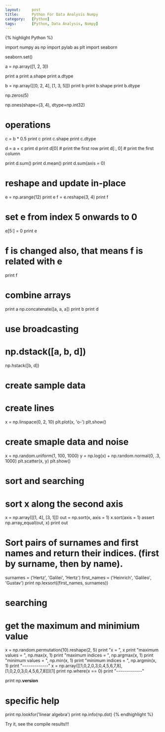 ```yaml
---
layout:     post
title:      Python For Data Analysis Numpy
category:   [Python] 
tags:		[Python, Data Analysis, Numpy]
---
```


{% highlight Python %}

import numpy as np
import pylab as plt
import seaborn

seaborn.set()

a = np.array([1, 2, 3])

print a
print a.shape
print a.dtype

b = np.array([[0, 2, 4], [1, 3, 5]])
print b
print b.shape
print b.dtype

np.zeros(5)

np.ones(shape=(3, 4), dtype=np.int32)

# operations
c = b * 0.5
print c
print c.shape
print c.dtype

d = a + c
print d
print d[0]   # print the first row
print d[:, 0]   # print the first column

print d.sum()
print d.mean()
print d.sum(axis = 0)

# reshape and update in-place
e = np.arange(12)
print e
f = e.reshape(3, 4)
print f
# set e from index 5 onwards to 0
e[5:] = 0
print e
# f is changed also, that means f is related with e
print f

# combine arrays
print a
np.concatenate([a, a, a])
print b
print d
# use broadcasting
# np.dstack([a, b, d])
np.hstack([b, d])


# create sample data
# create lines
x = np.linspace(0, 2, 10)
plt.plot(x, 'o-')
plt.show()
# create smaple data and noise
x = np.random.uniform(1, 100, 1000)
y = np.log(x) + np.random.normal(0, .3, 1000)
plt.scatter(x, y)
plt.show()

#  sort and searching
# sort x along the second axis
x = np.array([[1, 4], [3, 1]])
out = np.sort(x, axis = 1)
x.sort(axis = 1)
assert np.array_equal(out, x)
print out
# Sort pairs of surnames and first names and return their indices. (first by surname, then by name).
surnames =    ('Hertz',    'Galilei', 'Hertz')
first_names = ('Heinrich', 'Galileo', 'Gustav')
print np.lexsort((first_names, surnames))
# searching
# get the maximum and minimium value
x = np.random.permutation(10).reshape(2, 5)
print "x = ", x
print "maximum values = ", np.max(x, 1)
print "maximum indices = ", np.argmax(x, 1)
print "minimum values = ", np.min(x, 1)
print "minimum indices = ", np.argmin(x, 1)
print "-------------"
x = np.array([[1,0,2,0,3,0,4,5,6,7,8], [1,0,2,0,3,0,4,5,6,7,8]])[1]
print np.where(x == 0)
print "-------------"

print np.__version__
# specific help
print np.lookfor('linear algebra')
print np.info(np.dot)
{% endhighlight %}

Try it, see the compile results!!!
